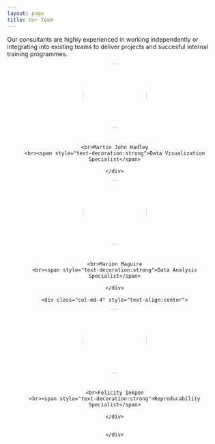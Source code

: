 ```yaml
---
layout: page
title: Our Team
---
```


Our consultants are highly experienced in working independently or integrating into existing teams to deliver projects and succesful internal training programmes.



<div class="row">
<div class="col-md-4" style="text-align:center">

<a href="../martin-john-hadley"><img src="../img/profile-pic_martin-john-hadley.jpg"
    style="border-radius: 50%; width: 150px; height: 150px;
    margin-bottom: 25px;"/></a>
    
    <br>Martin John Hadley
    <br><span style="text-decoration:strong">Data Visualization Specialist</span>
    
    </div>

<div class="col-md-4" style="text-align:center">

<a href="../marion-maguire"><img src="../img/profile-pic_Marion-Maguire.jpg"
    style="border-radius: 50%; width: 150px; height: 150px;
    margin-bottom: 25px;"/></a>
    
    <br>Marion Maguire
    <br><span style="text-decoration:strong">Data Analysis Specialist</span>
    
    </div>
    
    <div class="col-md-4" style="text-align:center">

<a href="../felicity-inkpen"><img src="../img/profile-pic_Felicity-Inkpen.jpg"
    style="border-radius: 50%; width: 150px; height: 150px;
    margin-bottom: 25px;"/></a>
    
    <br>Felicity Inkpen
    <br><span style="text-decoration:strong">Reproducability Specialist</span>
    
    </div>

    
    </div>
